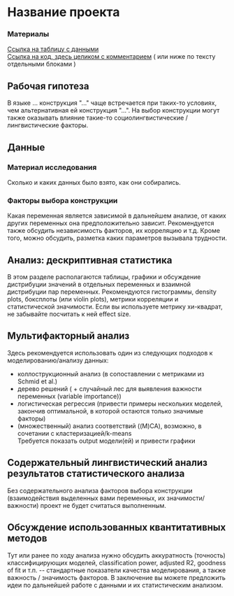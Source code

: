 # Название проекта

### Материалы
[Ссылка на таблицу с данными](https://github.com/...)  
[Ссылка на код, здесь целиком с комментарием](https://github.com/...) ( или ниже по тексту отдельными блоками )

## Рабочая гипотеза

В языке ... конструкция "..." чаще встречается при таких-то условиях, чем альтернативная ей конструкция "...". На выбор конструкции могут также оказывать влияние такие-то социолингвистические / лингвистические факторы.

## Данные

### Материал исследования
Сколько и каких данных было взято, как они собирались.

### Факторы выбора конструкции
Какая переменная является зависимой в дальнейшем анализе, от каких других переменных она предположительно зависит. Рекомендуется также обсудить независимость факторов, их корреляцию и т.д. Кроме того, можно обсудить, разметка каких параметров вызывала трудности.

## Анализ: дескриптивная статистика
В этом разделе располагаются таблицы, графики и обсуждение дистрибуции значений в отдельных переменных и взаимной дистрибуции пар переменных.
Рекомендуются гистограммы, density plots, боксплоты (или violin plots), метрики корреляции и статистической значимости. Если вы используете метрику хи-квадрат, не забывайте посчитать к ней effect size.

## Мультифакторный анализ
Здесь рекомендуется использовать один из следующих подходов к моделированию/анализу данных:  
* коллострукционный анализ (в сопоставлении с метриками из Schmid et al.)  
* дерево решений ( + случайный лес для выявления важности переменных (variable importance))  
* логистическая регрессия (привести примеры нескольких моделей, закончив оптимальной, в которой остаются только значимые факторы)  
* (множественный) анализ соответствий ((M)CA), возможно, в сочетании с кластеризацией/k-means  
Требуется показать output модели(ей) и привести графики

## Содержательный лингвистический анализ результатов статистического анализа
Без содержательного анализа факторов выбора конструкции (взаимодействия выделенных вами переменных, их значимости/важности) проект не будет считаться выполненным.   

## Обсуждение использованных квантитативных методов
Тут или ранее по ходу анализа нужно обсудить аккуратность (точность) классифицирующих моделей, classification power, adjusted R2, goodness of fit и т.п. -- стандартные показатели качества моделирования, а также важность / значимость факторов. 
В заключение вы можете предложить идеи по дальнейшей работе с данными и их статистическим анализом. 
